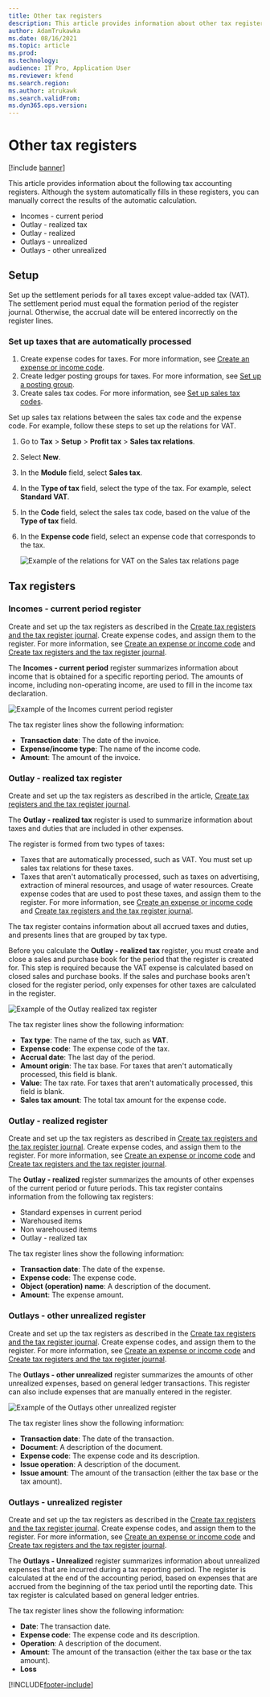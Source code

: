 ```yaml
---
title: Other tax registers
description: This article provides information about other tax registers.
author: AdamTrukawka
ms.date: 08/16/2021
ms.topic: article
ms.prod: 
ms.technology: 
audience: IT Pro, Application User
ms.reviewer: kfend
ms.search.region: 
ms.author: atrukawk
ms.search.validFrom: 
ms.dyn365.ops.version: 
---
```



# Other tax registers

[!include [banner](../includes/banner.md)]

This article provides information about the following tax accounting registers. Although the system automatically fills in these registers, you can manually correct the results of the automatic calculation.

- Incomes - current period
- Outlay - realized tax
- Outlay - realized
- Outlays - unrealized
- Outlays - other unrealized

## Setup

Set up the settlement periods for all taxes except value-added tax (VAT). The settlement period must equal the formation period of the register journal. Otherwise, the accrual date will be entered incorrectly on the register lines.

### Set up taxes that are automatically processed

1. Create expense codes for taxes. For more information, see [Create an expense or income code](rus-expense-and-income-codes.md#create-an-expense-or-income-code).
2. Create ledger posting groups for taxes. For more information, see [Set up a posting group](rus-local-specific-posting-sales-vat.md#set-up-a-posting-group).
3. Create sales tax codes. For more information, see [Set up sales tax codes](../general-ledger/tasks/set-up-sales-tax-codes.md).

Set up sales tax relations between the sales tax code and the expense code. For example, follow these steps to set up the relations for VAT.

1. Go to **Tax** > **Setup** > **Profit tax** > **Sales tax relations**.
2. Select **New**.
3. In the **Module** field, select **Sales tax**.
4. In the **Type of tax** field, select the type of the tax. For example, select **Standard VAT**.
5. In the **Code** field, select the sales tax code, based on the value of the **Type of tax** field.
6. In the **Expense code** field, select an expense code that corresponds to the tax.

      ![Example of the relations for VAT on the Sales tax relations page](media/rus-other-tax-1.png)

## Tax registers

### Incomes - current period register

Create and set up the tax registers as described in the [Create tax registers and the tax register journal](rus-profit-tax-registers.md#create-a-tax-register). Create expense codes, and assign them to the register. For more information, see [Create an expense or income code](rus-expense-and-income-codes.md#create-an-expense-or-income-code) and [Create tax registers and the tax register journal](rus-profit-tax-registers.md#set-up-expense-and-income-codes-for-the-tax-register).

The **Incomes - current period** register summarizes information about income that is obtained for a specific reporting period. The amounts of income, including non-operating income, are used to fill in the income tax declaration.

  ![Example of the Incomes   current period register](media/rus-other-tax-2.png)

The tax register lines show the following information:

- **Transaction date**: The date of the invoice.
- **Expense/income type**: The name of the income code.
- **Amount**: The amount of the invoice.

### Outlay - realized tax register

Create and set up the tax registers as described in the article, [Create tax registers and the tax register journal](rus-profit-tax-registers.md#create-a-tax-register).

The **Outlay - realized tax** register is used to summarize information about taxes and duties that are included in other expenses.

The register is formed from two types of taxes:

  - Taxes that are automatically processed, such as VAT. You must set up sales tax relations for these taxes.
  - Taxes that aren't automatically processed, such as taxes on advertising, extraction of mineral resources, and usage of water resources. Create expense codes that are used to post these taxes, and assign them to the register. For more information, see [Create an expense or income code](rus-expense-and-income-codes.md#create-an-expense-or-income-code) and [Create tax registers and the tax register journal](rus-profit-tax-registers.md#set-up-expense-and-income-codes-for-the-tax-register).

The tax register contains information about all accrued taxes and duties, and presents lines that are grouped by tax type.

Before you calculate the **Outlay - realized tax** register, you must create and close a sales and purchase book for the period that the register is created for. This step is required because the VAT expense is calculated based on closed sales and purchase books. If the sales and purchase books aren't closed for the register period, only expenses for other taxes are calculated in the register.

  ![Example of the Outlay   realized tax register](media/rus-other-tax-3.png)

The tax register lines show the following information:

  - **Tax type**: The name of the tax, such as **VAT**.
  - **Expense code**: The expense code of the tax.
  - **Accrual date**: The last day of the period.
  - **Amount origin**: The tax base. For taxes that aren't automatically processed, this field is blank.
  - **Value**: The tax rate. For taxes that aren't automatically processed, this field is blank.
  - **Sales tax amount**: The total tax amount for the expense code.

### Outlay - realized register

Create and set up the tax registers as described in [Create tax registers and the tax register journal](rus-profit-tax-registers.md#create-a-tax-register). Create expense codes, and assign them to the register. For more information, see [Create an expense or income code](rus-expense-and-income-codes.md#create-an-expense-or-income-code) and [Create tax registers and the tax register journal](rus-profit-tax-registers.md#set-up-expense-and-income-codes-for-the-tax-register).

The **Outlay - realized** register summarizes the amounts of other expenses of the current period or future periods.
This tax register contains information from the following tax registers:

  - Standard expenses in current period
  - Warehoused items
  - Non warehoused items
  - Outlay - realized tax

The tax register lines show the following information:

  - **Transaction date**: The date of the expense.
  - **Expense code**: The expense code.
  - **Object (operation) name**: A description of the document.
  - **Amount**: The expense amount.

### Outlays - other unrealized register

Create and set up the tax registers as described in the [Create tax registers and the tax register journal](rus-profit-tax-registers.md#create-a-tax-register). Create expense codes, and assign them to the register. For more information, see [Create an expense or income code](rus-expense-and-income-codes.md#create-an-expense-or-income-code) and [Create tax registers and the tax register journal](rus-profit-tax-registers.md#set-up-expense-and-income-codes-for-the-tax-register).

The **Outlays - other unrealized** register summarizes the amounts of other unrealized expenses, based on general ledger transactions. This register can also include expenses that are manually entered in the register.

  ![Example of the Outlays   other unrealized register](media/rus-other-tax-4.png)

The tax register lines show the following information:

- **Transaction date**: The date of the transaction.
- **Document**: A description of the document.
- **Expense code**: The expense code and its description.
- **Issue operation**: A description of the document.
- **Issue amount**: The amount of the transaction (either the tax base or the tax amount).

### Outlays - unrealized register

Create and set up the tax registers as described in the [Create tax registers and the tax register journal](rus-profit-tax-registers.md#create-a-tax-register). Create expense codes, and assign them to the register. For more information, see [Create an expense or income code](rus-expense-and-income-codes.md#create-an-expense-or-income-code) and [Create tax registers and the tax register journal](rus-profit-tax-registers.md#set-up-expense-and-income-codes-for-the-tax-register).

The **Outlays - Unrealized** register summarizes information about unrealized expenses that are incurred during a tax reporting period. The register is calculated at the end of the accounting period, based on expenses that are accrued from the beginning of the tax period until the reporting date. This tax register is calculated based on general ledger entries.

The tax register lines show the following information:

  - **Date**: The transaction date.
  - **Expense code**: The expense code and its description.
  - **Operation**: A description of the document.
  - **Amount**: The amount of the transaction (either the tax base or the tax amount).
  - **Loss**


[!INCLUDE[footer-include](../../includes/footer-banner.md)]
